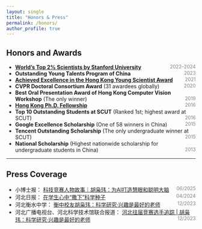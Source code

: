 ```yaml
---
layout: single
title: "Honors & Press"
permalink: /honors/
author_profile: true
---
```


## Honors and Awards

- [**World’s Top 2% Scientists by Stanford University**](https://github.com/xw-hu/xw-hu.github.io/blob/master/_pages/Top_2%25_Scientist_2024.png?raw=true) <span style="float:right; color:gray; font-size:0.9em;">2022–2024</span>
- **Outstanding Young Talents Program of China** <span style="float:right; color:gray; font-size:0.9em;">2023</span>
- [**Achieved Excellence in the Hong Kong Young Scientist Award**](https://github.com/xw-hu/xw-hu.github.io/blob/master/_pages/2021YSA.png?raw=true) <span style="float:right; color:gray; font-size:0.9em;">2021</span>
- **CVPR Doctoral Consortium Award** (31 awardees globally) <span style="float:right; color:gray; font-size:0.9em;">2020</span>
- **Best Oral Presentation Award of Hong Kong Computer Vision Workshop** (The only winner) <span style="float:right; color:gray; font-size:0.9em;">2019</span>
- [**Hong Kong Ph.D. Fellowship**](https://cerg1.ugc.edu.hk/hkpfs/index.html) <span style="float:right; color:gray; font-size:0.9em;">2016</span>
- **Top 10 Outstanding Students at SCUT** (Ranked 1st; highest award at SCUT) <span style="float:right; color:gray; font-size:0.9em;">2016</span>
- **Google Excellence Scholarship** (One of 58 winners in China) <span style="float:right; color:gray; font-size:0.9em;">2015</span>
- **Tencent Outstanding Scholarship** (The only undergraduate winner at SCUT) <span style="float:right; color:gray; font-size:0.9em;">2015</span>
- **National Scholarship** (Highest nationwide scholarship for undergraduate students in China) <span style="float:right; color:gray; font-size:0.9em;">2013</span>

---

## Press Coverage

- 小博士报： [科技竞赛人物故事｜胡枭玮：为AI打造慧眼和聪明大脑](https://mp.weixin.qq.com/s?__biz=MzA5NDM4NzQ0MQ==&mid=2650180987&idx=1&sn=e09c72dbf5f390d8b3a5ae76ccb778d7&chksm=896f3958bb5e8fd81ab02f80e1173ea72fa7db91efe2df211f5d910f0b5753025cfe9be29539&scene=27) <span style="float:right; color:gray; font-size:0.9em;">06/2025</span>
- 河北日报： [在学生心中“撒下”科学种子](https://hbrb.hebnews.cn/pc/paper/c/202404/09/content_224902.html) <span style="float:right; color:gray; font-size:0.9em;">04/2024</span>
- 河北衡水中学： [衡中校友胡枭玮：科学研究·兴趣是最好的老师](https://mp.weixin.qq.com/s?__biz=Mzk0NzIwMDQ0Ng==&mid=2247693318&idx=3&sn=e27f2608531edd789b05f3e57d0397c6&chksm=c20302b831a868a75dc83ab82ab181c1f76aba9eee523c39f7c7bf0ab04d7d7693f60cf11c99&scene=27) <span style="float:right; color:gray; font-size:0.9em;">12/2023</span>
- 河北广播电视台、河北科学技术馆联合报道： [河北往届竞赛选手追踪 | 胡枭玮：科学研究·兴趣是最好的老师](https://web.cmc.hebtv.com/cms/rmt0336_html/0/0rmhlm/qy/kjpd/xy/11335045.shtml?share=true) <span style="float:right; color:gray; font-size:0.9em;">12/2023</span>
